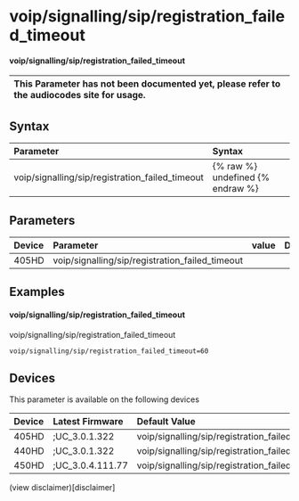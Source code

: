 ﻿---
description: voip/signalling/sip/registration_failed_timeout
search:
    keywords: ['voip','signalling','sip','registration_failed_timeout']
---

# voip/signalling/sip/registration_failed_timeout

#### voip/signalling/sip/registration_failed_timeout


| This Parameter has not been documented yet, please refer to the audiocodes site for usage.  |
| :--- |

## Syntax
| Parameter | Syntax |
| :--- | :--- |
|voip/signalling/sip/registration_failed_timeout | {% raw %} undefined {% endraw %} |

## Parameters
|Device|Parameter|value|Description|
|:---|:---|:---|:---|
| 405HD | voip/signalling/sip/registration_failed_timeout |  |  |

## Examples
#### voip/signalling/sip/registration_failed_timeout

voip/signalling/sip/registration_failed_timeout

```
voip/signalling/sip/registration_failed_timeout=60
```

## Devices
This parameter is available on the following devices

| Device | Latest Firmware | Default Value |
|:---|:---|:---|
| 405HD | ;UC_3.0.1.322 | voip/signalling/sip/registration_failed_timeout=60 
| 440HD | ;UC_3.0.1.322 | voip/signalling/sip/registration_failed_timeout=60 
| 450HD | ;UC_3.0.4.111.77 | voip/signalling/sip/registration_failed_timeout=60 

(view disclaimer)[disclaimer]
